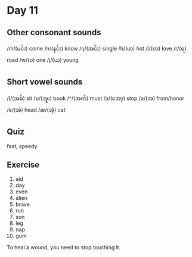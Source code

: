# Day 11

## Other consonant sounds

/m/(မင်း) come
/n/(နင်း) know
/ŋ/(အင်း) single
/h/(ဟ) hot
/l/(လ) love
/r/(ရ) road
/w/(ဝ) one
/j/(ယ) young

## Short vowel sounds

/I/(အစ်) sit
/ʊ/(အူး) book
/^/(အက်) must
/ɔ/(အော့) stop
/ə/(အ) from/honor
/e/(အဲ) head
/æ/(အဲ့) cat

## Quiz

fast, speedy

## Exercise

1. aid
2. day
3. even
4. alien
5. brave
6. run
7. son
8. leg
9. nap
10. gum

To heal a wound, you need to stop touching it.
